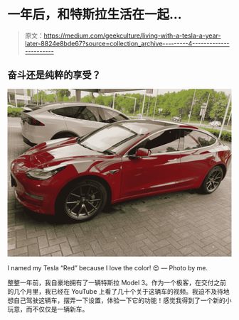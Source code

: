 # 一年后，和特斯拉生活在一起…

> 原文：<https://medium.com/geekculture/living-with-a-tesla-a-year-later-8824e8bde67?source=collection_archive---------4----------------------->

## 奋斗还是纯粹的享受？

![](img/eb9accafca9a99b3293647fe562865e5.png)

I named my Tesla “Red” because I love the color! 😍 — Photo by me.

整整一年前，我自豪地拥有了一辆特斯拉 Model 3。作为一个极客，在交付之前的几个月里，我已经在 YouTube 上看了几十个关于这辆车的视频。我迫不及待地想自己驾驶这辆车，摆弄一下设置，体验一下它的功能！感觉我得到了一个新的小玩意，而不仅仅是一辆新车。